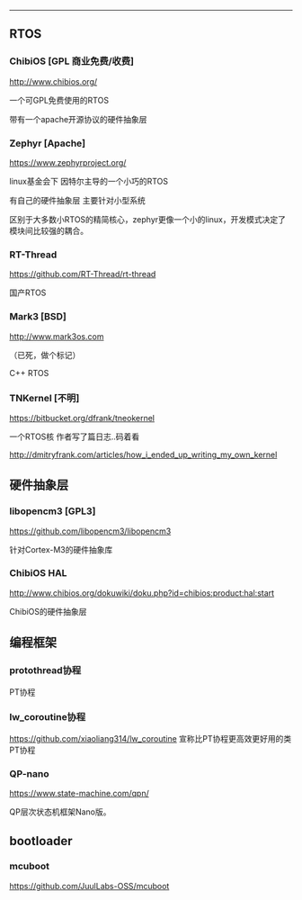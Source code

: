 
---

## RTOS

### ChibiOS [GPL 商业免费/收费]

http://www.chibios.org/

一个可GPL免费使用的RTOS 

带有一个apache开源协议的硬件抽象层

### Zephyr [Apache]

https://www.zephyrproject.org/

linux基金会下 因特尔主导的一个小巧的RTOS

有自己的硬件抽象层 主要针对小型系统

区别于大多数小RTOS的精简核心，zephyr更像一个小的linux，开发模式决定了模块间比较强的耦合。

### RT-Thread

https://github.com/RT-Thread/rt-thread

国产RTOS

### Mark3 [BSD]

http://www.mark3os.com

（已死，做个标记）

C++ RTOS

### TNKernel [不明]

https://bitbucket.org/dfrank/tneokernel

一个RTOS核 作者写了篇日志..码着看

http://dmitryfrank.com/articles/how_i_ended_up_writing_my_own_kernel



## 硬件抽象层

### libopencm3 [GPL3]

https://github.com/libopencm3/libopencm3

针对Cortex-M3的硬件抽象库

### ChibiOS HAL

http://www.chibios.org/dokuwiki/doku.php?id=chibios:product:hal:start

ChibiOS的硬件抽象层



## 编程框架

### protothread协程

PT协程

### lw_coroutine协程

https://github.com/xiaoliang314/lw_coroutine
宣称比PT协程更高效更好用的类PT协程

### QP-nano

https://www.state-machine.com/qpn/

QP层次状态机框架Nano版。


## bootloader

### mcuboot

https://github.com/JuulLabs-OSS/mcuboot

